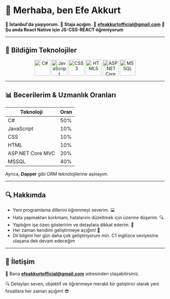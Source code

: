 # 👋 Merhaba, ben Efe Akkurt

🔹 **İstanbul'da yaşıyorum.**
🔹 **Staja açığım.**
🔹 **[efeakkurtofficial@gmail.com](mailto:efeakkurtofficial@gmail.com)**
🔹 **Şu anda React Native için JS-CSS-REACT öğreniyorum**

---

## 🚀 Bildiğim Teknolojiler

<div align="center">
  <img src="https://cdn.jsdelivr.net/gh/devicons/devicon/icons/csharp/csharp-original.svg" title="C#" width="50" height="50"/>
  <img src="https://cdn.jsdelivr.net/gh/devicons/devicon/icons/javascript/javascript-original.svg" title="JavaScript" width="50" height="50"/>
  <img src="https://cdn.jsdelivr.net/gh/devicons/devicon/icons/css3/css3-original.svg" title="CSS3" width="50" height="50"/>
  <img src="https://cdn.jsdelivr.net/gh/devicons/devicon/icons/html5/html5-original.svg" title="HTML5" width="50" height="50"/>
  <img src="https://cdn.jsdelivr.net/gh/devicons/devicon/icons/dotnetcore/dotnetcore-original.svg" title="ASP.NET Core MVC" width="50" height="50"/>
  <img src="https://cdn.jsdelivr.net/gh/devicons/devicon/icons/microsoftsqlserver/microsoftsqlserver-plain.svg" title="MSSQL" width="50" height="50"/>
</div>

-----

## 📊 Becerilerim & Uzmanlık Oranları

| Teknoloji             | Oran |
|----------------------|------|
| C#                  | 50%  |
| JavaScript          | 10%  | (eğitim almaya devam ediyorum)
| CSS                 | 10%  |
| HTML                | 10%  |
| ASP.NET Core MVC    | 20%  |
| MSSQL               | 40%  |

Ayrıca, **Dapper** gibi ORM teknolojilerine aşinayım.

-----

## 🔍 Hakkımda

- Yeni programlama dillerini öğrenmeyi severim. 💻
- Hata yapmaktan korkmam, hatalarımı düzeltmek için üzerine düşerim. 🔍
- Yaptığım işe özen gösteririm ve detaylara dikkat ederim. 🎯
- Her zaman kendimi geliştirmeye açığım! 🚀
- Dil bilgimi her gün daha çok geliştiriyorum min. C1 ingilizce seviyesine ulaşana dek devam edeceğim
-----

## 📩 İletişim

📧 Bana **efeakkurtofficial@gmail.com** adresinden ulaşabilirsiniz.

🔍 Detayları seven, objektif ve öğrenmeye meraklı bir geliştirici olarak yeni fırsatlara her zaman açığım! 😎

